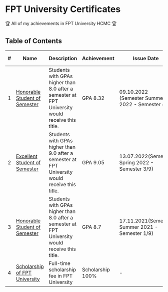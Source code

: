# FPT University Certificates

:trophy: All of my achievements in FPT University HCMC :trophy:

## Table of Contents
#| Name | Description | Achievement | Issue Date | Issuing Organization
-| ---- | ----------- | ----------- | ---------- | -----------------------------
1| [Honorable Student of Semester](https://github.com/vliam0206/awards-certificates/blob/main/1-fpt/221109_HonorableStudent_Sum22.pdf) | Students with GPAs higher than 8.0 after a semester at FPT University would receive this title. | GPA 8.32 | 09.10.2022 (Semester Summer 2022 - Semester 4/9) | FPT University
2| [Excellent Student of Semester](https://github.com/vliam0206/awards-certificates/blob/main/1-fpt/220713_ExcellentStudent-Spr22.pdf) | Students with GPAs higher than 9.0 after a semester at FPT University would receive this title. | GPA 9.05 | 13.07.2022(Semester Spring 2022 - Semester 3/9) | FPT University
3| [Honorable Student of Semester](https://github.com/vliam0206/awards-certificates/blob/main/1-fpt/211117_HonorableStudent-Sum21.pdf) | Students with GPAs higher than 8.0 after a semester at FPT University would receive this title. | GPA 8.7 | 17.11.2021(Semester Summer 2021 - Semester 1/9) | FPT University
4| [Scholarship of FPT University](https://github.com/vliam0206/awards-certificates/blob/main/1-fpt/21_Scholarship.pdf) | Full-time scholarship fee in FPT University | Scholarship 100% | - | FPT University

